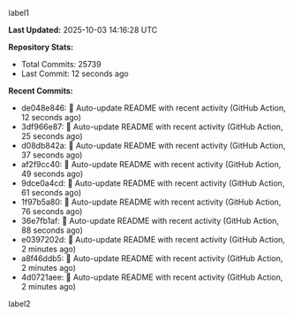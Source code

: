 
label1 
<!-- ACTIVITY_START -->
**Last Updated:** 2025-10-03 14:16:28 UTC

**Repository Stats:**
- Total Commits: 25739
- Last Commit: 12 seconds ago

**Recent Commits:**
- de048e846: 🤖 Auto-update README with recent activity (GitHub Action, 12 seconds ago)
- 3df966e87: 🤖 Auto-update README with recent activity (GitHub Action, 25 seconds ago)
- d08db842a: 🤖 Auto-update README with recent activity (GitHub Action, 37 seconds ago)
- af2f9cc40: 🤖 Auto-update README with recent activity (GitHub Action, 49 seconds ago)
- 9dce0a4cd: 🤖 Auto-update README with recent activity (GitHub Action, 61 seconds ago)
- 1f97b5a80: 🤖 Auto-update README with recent activity (GitHub Action, 76 seconds ago)
- 36e7fb1af: 🤖 Auto-update README with recent activity (GitHub Action, 88 seconds ago)
- e0397202d: 🤖 Auto-update README with recent activity (GitHub Action, 2 minutes ago)
- a8f46ddb5: 🤖 Auto-update README with recent activity (GitHub Action, 2 minutes ago)
- 4d0721aee: 🤖 Auto-update README with recent activity (GitHub Action, 2 minutes ago)
<!-- ACTIVITY_END -->

label2
